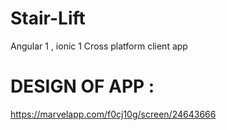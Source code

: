 # Stair-Lift
Angular 1 ,  ionic 1 Cross platform client app


# DESIGN OF APP :
https://marvelapp.com/f0cj10g/screen/24643666
